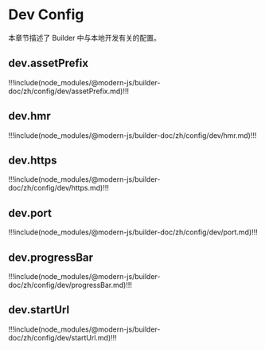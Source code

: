 # Dev Config

本章节描述了 Builder 中与本地开发有关的配置。

## dev.assetPrefix

!!!include(node_modules/@modern-js/builder-doc/zh/config/dev/assetPrefix.md)!!!

## dev.hmr

!!!include(node_modules/@modern-js/builder-doc/zh/config/dev/hmr.md)!!!

## dev.https

!!!include(node_modules/@modern-js/builder-doc/zh/config/dev/https.md)!!!

## dev.port

!!!include(node_modules/@modern-js/builder-doc/zh/config/dev/port.md)!!!

## dev.progressBar

!!!include(node_modules/@modern-js/builder-doc/zh/config/dev/progressBar.md)!!!

## dev.startUrl

!!!include(node_modules/@modern-js/builder-doc/zh/config/dev/startUrl.md)!!!
